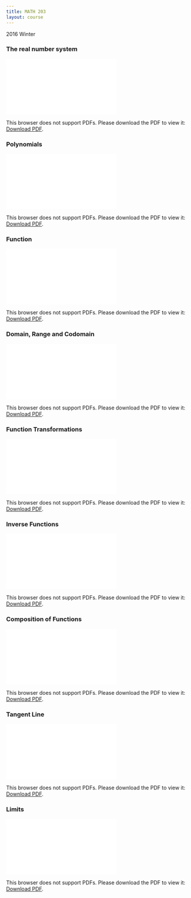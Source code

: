 ```yaml
---
title: MATH 203
layout: course
---
```


2016 Winter

### The real number system
<object data="{{ site.baseurl }}/assets/MATH 203/The real number system.pdf" type="application/pdf" width="100%" height="850px">
    <embed src="{{ site.baseurl }}/assets/MATH 203/The real number system.pdf" type="application/pdf">
        <p>This browser does not support PDFs. Please download the PDF to view it: <a href="{{ site.baseurl }}/assets/MATH 203/The real number system.pdf">Download PDF</a>.</p>
    </embed>
</object>

### Polynomials
<object data="{{ site.baseurl }}/assets/MATH 203/Polynomials.pdf" type="application/pdf" width="100%" height="850px">
    <embed src="{{ site.baseurl }}/assets/MATH 203/Polynomials.pdf" type="application/pdf">
        <p>This browser does not support PDFs. Please download the PDF to view it: <a href="{{ site.baseurl }}/assets/MATH 203/Polynomials.pdf">Download PDF</a>.</p>
    </embed>
</object>

### Function
<object data="{{ site.baseurl }}/assets/MATH 203/Function.pdf" type="application/pdf" width="100%" height="850px">
    <embed src="{{ site.baseurl }}/assets/MATH 203/Function.pdf" type="application/pdf">
        <p>This browser does not support PDFs. Please download the PDF to view it: <a href="{{ site.baseurl }}/assets/MATH 203/Function.pdf">Download PDF</a>.</p>
    </embed>
</object>

### Domain, Range and Codomain
<object data="{{ site.baseurl }}/assets/MATH 203/Domain, Range and Codomain.pdf" type="application/pdf" width="100%" height="850px">
    <embed src="{{ site.baseurl }}/assets/MATH 203/Domain, Range and Codomain.pdf" type="application/pdf">
        <p>This browser does not support PDFs. Please download the PDF to view it: <a href="{{ site.baseurl }}/assets/MATH 203/Domain, Range and Codomain.pdf">Download PDF</a>.</p>
    </embed>
</object>

### Function Transformations
<object data="{{ site.baseurl }}/assets/MATH 203/Function Transformations.pdf" type="application/pdf" width="100%" height="850px">
    <embed src="{{ site.baseurl }}/assets/MATH 203/Function Transformations.pdf" type="application/pdf">
        <p>This browser does not support PDFs. Please download the PDF to view it: <a href="{{ site.baseurl }}/assets/MATH 203/Function Transformations.pdf">Download PDF</a>.</p>
    </embed>
</object>

### Inverse Functions
<object data="{{ site.baseurl }}/assets/MATH 203/Inverse Functions.pdf" type="application/pdf" width="100%" height="850px">
    <embed src="{{ site.baseurl }}/assets/MATH 203/Inverse Functions.pdf" type="application/pdf">
        <p>This browser does not support PDFs. Please download the PDF to view it: <a href="{{ site.baseurl }}/assets/MATH 203/Inverse Functions.pdf">Download PDF</a>.</p>
    </embed>
</object>

### Composition of Functions
<object data="{{ site.baseurl }}/assets/MATH 203/Composition of Functions.pdf" type="application/pdf" width="100%" height="850px">
    <embed src="{{ site.baseurl }}/assets/MATH 203/Composition of Functions.pdf" type="application/pdf">
        <p>This browser does not support PDFs. Please download the PDF to view it: <a href="{{ site.baseurl }}/assets/MATH 203/Composition of Functions.pdf">Download PDF</a>.</p>
    </embed>
</object>

### Tangent Line
<object data="{{ site.baseurl }}/assets/MATH 203/Tangent Line.pdf" type="application/pdf" width="100%" height="850px">
    <embed src="{{ site.baseurl }}/assets/MATH 203/Tangent Line.pdf" type="application/pdf">
        <p>This browser does not support PDFs. Please download the PDF to view it: <a href="{{ site.baseurl }}/assets/MATH 203/Tangent Line.pdf">Download PDF</a>.</p>
    </embed>
</object>

### Limits
<object data="{{ site.baseurl }}/assets/MATH 203/Limits.pdf" type="application/pdf" width="100%" height="850px">
    <embed src="{{ site.baseurl }}/assets/MATH 203/Limits.pdf" type="application/pdf">
        <p>This browser does not support PDFs. Please download the PDF to view it: <a href="{{ site.baseurl }}/assets/MATH 203/Limits.pdf">Download PDF</a>.</p>
    </embed>
</object>